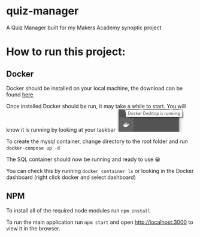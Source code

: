 # quiz-manager
A Quiz Manager built for my Makers Academy synoptic project

# How to run this project:

## Docker
Docker should be installed on your local machine, the download can be found [here](https://desktop.docker.com/win/stable/Docker%20Desktop%20Installer.exe)

Once installed Docker should be run, it may take a while to start. You will know it is running by looking at your taskbar ![Docker running](https://github.com/6JoeB/quiz-manager/blob/docker-setup/README_images/docker_running.png?raw=true) 

To create the mysql container, change directory to the root folder and run `docker-compose up -d`

The SQL container should now be running and ready to use 😀

You can check this by running `docker container ls` or looking in the Docker dashboard (right click docker and select dashboard)

## NPM

To install all of the required node modules run `npm install`

To run the main application run `npm start` and open [http://localhost:3000](http://localhost:3000) to view it in the browser.
